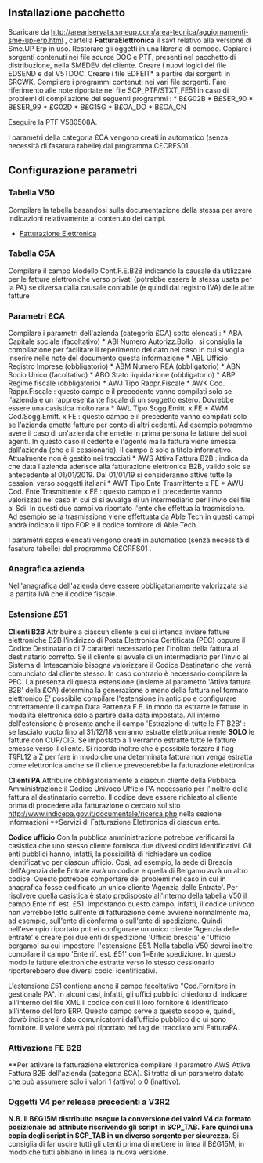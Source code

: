 ## Installazione pacchetto
Scaricare da http://areariservata.smeup.com/area-tecnica/aggiornamenti-sme-up-erp.html , cartella **FatturaElettronica** il savf relativo alla versione di Sme.UP Erp in uso.
Restorare gli oggetti in una libreria di comodo.
Copiare i sorgenti contenuti nei file source DOC e PTF, presenti nel pacchetto di distribuzione, nella SMEDEV del cliente.
Creare i nuovi logici del file EDSEND e del V5TDOC.
Creare i file EDFEIT\* a partire dai sorgenti in SRCWK.
Compilare i programmi contenuti nei vari file sorgenti. Fare riferimento alle note riportate nel file SCP_PTF/STXT_FE51 in caso di problemi di compilazione dei seguenti programmi : 
 \* B£G02B
 \* B£SER_90
 \* B£SER_99
 \* £G02D
 \* B£G15G
 \* B£OA_DO
 \* B£OA_CN

Eseguire la PTF V580508A.

I parametri della categoria  £CA vengono creati in automatico (senza necessità di fasatura tabelle) dal programma  C£CRFS01 .


## Configurazione parametri

### Tabella V50
Compilare la tabella basandosi sulla documentazione della stessa per avere indicazioni relativamente al contenuto dei campi.

- [Fatturazione Elettronica](Sorgenti/OG/TA/V50)

### Tabella C5A
Compilare il campo Modello Cont.F.E.B2B indicando la causale da utilizzare per le fatture elettroniche verso privati (potrebbe essere la stessa usata per la PA) se diversa dalla causale contabile (e quindi dal registro IVA) delle altre fatture


### Parametri £CA

Compilare i parametri dell'azienda (categoria £CA) sotto elencati : 
\* ABA  Capitale sociale (facoltativo)
\* ABI  Numero Autorizz.Bollo :  si consiglia la compilazione per facilitare il reperimento del dato nel caso in cui si voglia inserire nelle note del documento questa informazione
\* ABL  Ufficio Registro Imprese (obbligatorio)
\* ABM  Numero REA (obbligatorio)
\* ABN  Socio Unico (facoltativo)
\* ABO  Stato liquidazione (obbligatorio)
\* ABP  Regime fiscale (obbligatorio)
\* AWJ  Tipo Rappr.Fiscale
\* AWK  Cod. Rappr.Fiscale :  questo campo e il precedente vanno compilati solo se l'azienda è un rappresentante fiscale di un soggetto estero. Dovrebbe essere una casistica molto rara
\* AWL  Tipo Sogg.Emitt. x FE
\* AWM  Cod.Sogg.Emitt. x FE :  questo campo e il precedente vanno compilati solo se l'azienda emette fatture per conto di altri cedenti. Ad esempio potremmo avere il caso di un'azienda che emette in prima persona le fatture dei suoi agenti. In questo caso il cedente è l'agente ma la fattura viene emessa dall'azienda (che è il cessionario). Il campo è solo a titolo informativo. Attualmente non è gestito nei tracciati
\* AWS  Attiva Fattura B2B :  indica da che data l'azienda aderisce alla fatturazione elettronica B2B, valido solo se antecedente al 01/01/2019. Dal 01/01/19 si consideranno attive tutte le cessioni verso soggetti italiani
\* AWT Tipo Ente Trasmittente x FE
\* AWU Cod. Ente Trasmittente x FE :  questo campo e il precedente vanno valorizzati nel caso in cui ci si avvalga di un intermediario per l'invio dei file al Sdi. In questi due campi va riportato l'ente che effettua la trasmissione. Ad esempio se la trasmissione viene effettuata da Able Tech in questi campi andrà indicato il tipo FOR e il codice fornitore di Able Tech.

I parametri sopra elencati vengono creati in automatico (senza necessità di fasatura tabelle) dal programma  C£CRFS01 .

### Anagrafica azienda

Nell'anagrafica dell'azienda deve essere obbligatoriamente valorizzata sia la partita IVA che il codice fiscale.

### Estensione £51

**Clienti B2B**
Attribuire a ciascun cliente a cui si intenda inviare fatture elettroniche B2B l'indirizzo di Posta Elettronica Certificata (PEC) oppure il Codice Destinatario di 7 caratteri necessario per l'inoltro della fattura al destinatario corretto.
Se il cliente si avvale di un intermediario per l'invio al Sistema di Intescambio bisogna valorizzare il Codice Destinatario che verrà comunciato dal cliente stesso. In caso contrario è necessario compilare la PEC.
La presenza di questa estensione (insieme al parametro 'Attiva fattura B2B' della £CA) determina la generazione o meno della fattura nel formato elettronico
E' possibile compilare l'estensione in anticipo e configurare correttamente il campo Data Partenza F.E. in modo da estrarre le fatture in modalità elettronica solo a partire dalla data impostata.
All'interno dell'estensione è presente anche il campo 'Estrazione di tutte le FT B2B' :  se lasciato vuoto fino al 31/12/18 verranno estratte elettronicamente **SOLO** le fatture con CUP/CIG. Se impostato a 1 verranno estratte tutte le fatture emesse verso il cliente.
Si ricorda inoltre che è possibile forzare il flag T§FL12 a Z per fare in modo che una determinata fattura non venga estratta come elettronica anche se il cliente prevederebbe la fatturazione elettronica

**Clienti PA**
Attribuire obbligatoriamente a ciascun cliente della Pubblica Amministrazione il Codice Univoco Ufficio PA necessario per l'inoltro della fattura al destinatario corretto.
Il codice deve essere richiesto al cliente prima di procedere alla fatturazione o cercato sul sito http://www.indicepa.gov.it/documentale/ricerca.php nella sezione informazioni **Servizi di Fatturazione Elettronica  di ciascun ente.

**Codice ufficio**
Con la pubblica amministrazione potrebbe verificarsi la casistica che uno stesso cliente fornisca due diversi codici identificativi. Gli enti pubblici hanno, infatti, la possibilità di richiedere un codice identificativo per ciascun ufficio. Così, ad esempio, la sede di Brescia dell'Agenzia delle Entrate avrà un codice e quella di Bergamo avrà un altro codice. Questo potrebbe comportare dei problemi nel caso in cui in anagrafica fosse codificato un unico cliente 'Agenzia delle Entrate'. Per risolvere quella casistica è stato predisposto all'interno della tabella V50 il campo Ente rif. est. £51. Impostando questo campo, infatti, il codice univoco non verrebbe letto sull'ente di fatturazione come avviene normalmente ma, ad esempio, sull'ente di conferma o sull'ente di spedizione.
Quindi nell'esempio riportato potrei configurare un unico cliente 'Agenzia delle entrate' e creare poi due enti di spedizione 'Ufficio brescia' e 'Ufficio bergamo' su cui imposterei l'estensione £51. Nella tabella V50 dovrei inoltre compilare il campo 'Ente rif. est. £51' con 1=Ente spedizione. In questo modo le fatture elettroniche estratte verso lo stesso cessionario riporterebbero due diversi codici identificativi.

L'estensione £51 contiene anche il campo facoltativo "Cod.Fornitore in gestionale PA". In alcuni casi, infatti, gli uffici pubblici chiedono di indicare all'interno del file XML il codice con cui il loro fornitore è identificato all'interno del loro ERP. Questo campo serve a questo scopo e, quindi, dovrò indicare il dato comunicatomi dall'ufficio pubblico dic ui sono fornitore. Il valore verrà poi riportato nel tag <RiferimentoAmministrazione> del tracciato xml FatturaPA.

### Attivazione FE B2B

**Per attivare la fatturazione elettronica compilare il parametro AWS  Attiva Fattura B2B dell'azienda (categoria £CA). Si tratta di un parametro datato che può assumere solo i valori 1 (attivo) o 0 (inattivo).

### Oggetti V4 per release precedenti a V3R2
**N.B. Il B£G15M distribuito esegue la conversione dei valori V4 da formato posizionale ad** **attributo riscrivendo gli script in SCP_TAB.**
**Fare quindi una copia degli script in SCP_TAB in un diverso sorgente per sicurezza.**
Si consiglia di far uscire tutti gli utenti prima di mettere in linea il B£G15M, in modo che tutti abbiano in linea la nuova versione.
